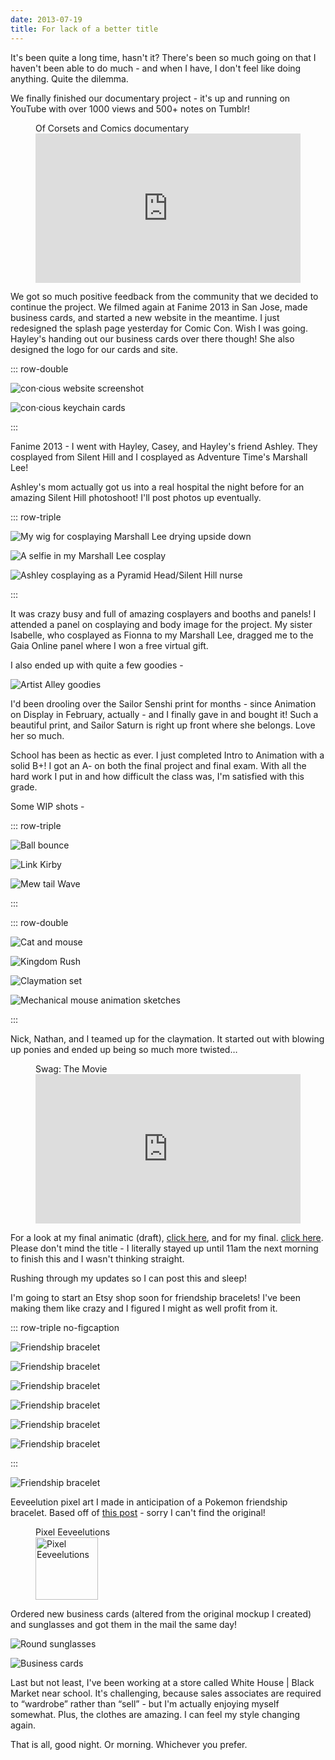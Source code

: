 ```yaml
---
date: 2013-07-19
title: For lack of a better title
---
```

It's been quite a long time, hasn't it? There's been so much going on that I haven't been able to do much - and when I have, I don't feel like doing anything. Quite the dilemma.

We finally finished our documentary project - it's up and running on YouTube with over 1000 views and 500+ notes on Tumblr!

<!--more-->

<figure aria-labelledby="2013-07-19-video-caption">
	<figcaption id="2013-07-19-video-caption" aria-hidden="true">Of Corsets and Comics documentary</figcaption>
	<iframe style="aspect-ratio: 16 / 9; width: 100%; height: auto;" src="https://youtube.com/embed/ZibTVfRJWGI" width="800" height="450" frameborder="0" webkitAllowFullScreen mozallowfullscreen allowFullScreen></iframe>
</figure>

We got so much positive feedback from the community that we decided to continue the project. We filmed again at Fanime 2013 in San Jose, made business cards, and started a new website in the meantime. I just redesigned the splash page yesterday for Comic Con. Wish I was going. Hayley's handing out our business cards over there though! She also designed the logo for our cards and site.

::: row-double

![con·cious website screenshot](2013-07-19-con-scio-us.png 'Check us out at the official con·cious website!')

![con·cious keychain cards](2013-07-19-con-scio-us-cards.jpg 'Hayley’s photo of the keychain cards she laminated for Comic Con!')

:::

Fanime 2013 - I went with Hayley, Casey, and Hayley's friend Ashley. They cosplayed from Silent Hill and I cosplayed as Adventure Time's Marshall Lee!

Ashley's mom actually got us into a real hospital the night before for an amazing Silent Hill photoshoot! I'll post photos up eventually.

::: row-triple

![My wig for cosplaying Marshall Lee drying upside down](2013-07-19-wig.png 'For the sake of cosplay…')

![A selfie in my Marshall Lee cosplay](2013-07-19-marshall-lee.jpg 'Me as Marshall Lee')

![Ashley cosplaying as a Pyramid Head/Silent Hill nurse](2013-07-19-silent-hill.jpg 'Ashley as Pyramid Nurse')

:::

It was crazy busy and full of amazing cosplayers and booths and panels! I attended a panel on cosplaying and body image for the project. My sister Isabelle, who cosplayed as Fionna to my Marshall Lee, dragged me to the Gaia Online panel where I won a free virtual gift.

I also ended up with quite a few goodies -

![Artist Alley goodies](2013-07-19-goodies.jpg 'Artist Alley goodies')

I'd been drooling over the Sailor Senshi print for months - since Animation on Display in February, actually - and I finally gave in and bought it! Such a beautiful print, and Sailor Saturn is right up front where she belongs. Love her so much.

School has been as hectic as ever. I just completed Intro to Animation with a solid B+! I got an A- on both the final project and final exam. With all the hard work I put in and how difficult the class was, I'm satisfied with this grade.

Some WIP shots -

::: row-triple

![Ball bounce](2013-07-19-light-ball.jpg 'Ball bounce')

![Link Kirby](2013-07-19-link-kirby.jpg 'Link Kirby')

![Mew tail Wave](2013-07-19-mew.jpg 'Mew tail Wave')

:::

::: row-double

![Cat and mouse](2013-07-19-take.jpg 'Cat & mouse')

![Kingdom Rush](2013-07-19-sync.jpg 'Kingdom Rush')

![Claymation set](2013-07-19-claymation.jpg 'Claymation set')

![Mechanical mouse animation sketches](2013-07-19-final.jpg 'Mechanical mouse animation sketches')

:::

Nick, Nathan, and I teamed up for the claymation. It started out with blowing up ponies and ended up being so much more twisted…

<figure aria-labelledby="2013-07-19-swag-caption">
	<figcaption id="2013-07-19-swag-caption" aria-hidden="true">Swag: The Movie</figcaption>
	<iframe style="aspect-ratio: 16 / 9; width: 100%; height: auto;" src="https://youtube.com/embed/esC3kLSeytI" width="800" height="450" frameborder="0" webkitAllowFullScreen mozallowfullscreen allowFullScreen></iframe>
</figure>

For a look at my final animatic (draft), [click here](https://www.dropbox.com/s/bh31cxdme2e8jli/Gabrielle_W_Animatic.mov), and for my final. [click here](https://www.facebook.com/504790226/videos/10153049199150227/). Please don't mind the title - I literally stayed up until 11am the next morning to finish this and I wasn't thinking straight.

Rushing through my updates so I can post this and sleep!

I'm going to start an Etsy shop soon for friendship bracelets! I've been making them like crazy and I figured I might as well profit from it.

::: row-triple no-figcaption

![Friendship bracelet](2013-07-19-fb-1.jpg 'Friendship bracelet')

![Friendship bracelet](2013-07-19-fb-2.jpg 'Friendship bracelet')

![Friendship bracelet](2013-07-19-fb-3.jpg 'Friendship bracelet')

![Friendship bracelet](2013-07-19-fb-4.jpg 'Friendship bracelet')

![Friendship bracelet](2013-07-19-fb-5.jpg 'Friendship bracelet')

![Friendship bracelet](2013-07-19-fb-6.jpg 'Friendship bracelet')

:::

![Friendship bracelet](2013-07-19-fb-7.jpg 'Friendship bracelet')

Eeveelution pixel art I made in anticipation of a Pokemon friendship bracelet. Based off of [this post](http://croxasworld.tumblr.com/post/23236722570/via-albinoosh) - sorry I can't find the original!

<figure aria-labelledby="2013-07-19-eeveelutions-caption">
	<figcaption id="2013-07-19-eeveelutions-caption" aria-hidden="true">Pixel Eeveelutions</figcaption>
	<picture>
		<img class="upscale" src="{% include 'pages/visual/eeveelutions.txt' %}" width="100" height="100" alt="Pixel Eeveelutions"/>
	</picture>
</figure>

Ordered new business cards (altered from the original mockup I created) and sunglasses and got them in the mail the same day!

<div class="row-double">

![Round sunglasses](2013-07-19-giant-vintage.jpg 'Round sunglasses')

![Business cards](2013-07-19-moo.jpg 'Business cards')

</div>

Last but not least, I've been working at a store called White House | Black Market near school. It's challenging, because sales associates are required to “wardrobe” rather than “sell” - but I'm actually enjoying myself somewhat. Plus, the clothes are amazing. I can feel my style changing again.

That is all, good night. Or morning. Whichever you prefer.